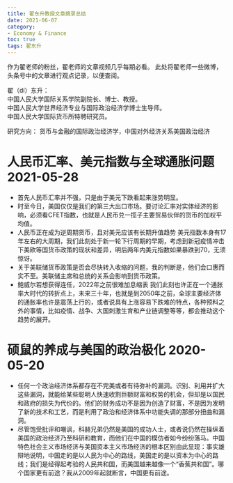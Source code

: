 ```yaml
---
title: 翟东升教授文章摘录总结
date: 2021-06-07
category: 
- Economy & Finance
toc: true
tags: 翟东升
---
```


<!-- omit in toc -->

作为翟老师的粉丝，翟老师的文章视频几乎每期必看。
此处将翟老师一些微博，头条号中的文章进行观点记录，以便查阅。

<!-- more -->

翟（dí）东升：  
中国人民大学国际关系学院副院长、博士、教授。  
中国人民大学世界经济专业与国际政治经济学博士生导师。  
中国人民大学国际货币所特聘研究员。  

研究方向： 货币与金融的国际政治经济学，中国对外经济关系美国政治经济

# 人民币汇率、美元指数与全球通胀问题 2021-05-28

- 首先人民币汇率并不强，只是由于美元下跌看起来涨势明显。 
- 时至今日，美国仅仅是我们的第三大出口市场。要讨论汇率对实体经济的影响，必须看CFET指数，也就是人民币兑一揽子主要贸易伙伴的货币的加权平均值。 
- 人民币正在成为逆周期货币，且对美元应该有长期升值趋势 美元指数本身有17年左右的大周期，我们此刻处于新一轮下行周期的早期，考虑到新冠疫情冲击下美欧等国货币政策的现状和差异，明后两年内美元指数如果暴跌到70，无须惊讶。 
- 关于美联储货币政策是否会尽快转入收缩的问题，我的判断是，他们会口惠而实不至。美联储主席和总统的关系会影响到货币政策。 
- 鲍威尔若想获得连任，2022年之前很难加息缩表 我们此刻也许正在一个通胀率大时代的转折点上，未来三十年，也就是到2050年之前，全球主要经济体的通胀率也许是震荡上行的，或者说具有上涨容易下跌难的特点，各种预料之外的事情，比如疫情、战争、大国刺激生育和产业链调整等等，都会推动这个趋势的展开。

# 硕鼠的养成与美国的政治极化 2020-05-20

- 任何一个政治经济体系都存在不完美或者有待弥补的漏洞。识别、利用并扩大这些漏洞，就能给某些聪明人快速收割巨额财富和权势的机会，但却是以国民和政府的损失为代价的。他们的财务成功不是因为创造了财富，不是因为发明了新的技术和工艺，而是利用了政治和经济体系中功能失调的那部分扭曲和漏洞。
- 尽管饱受批评和嘲讽，科赫兄弟仍然是美国的成功人士，或者说仍然在操纵着美国的政治经济乃至科研和教育，而他们在中国的模仿者如今纷纷落马。中国特色社会主义市场经济与美国资本主义市场经济的根本区别由此显现：事实雄辩地说明，中国走的是以人民为中心的路线，美国走的是以资本为中心的路线；我们是经得起考验的人民共和国，而美国越来越像一个“香蕉共和国”。哪个国家更有前途？我从2009年起就断言，中国更有前途。

